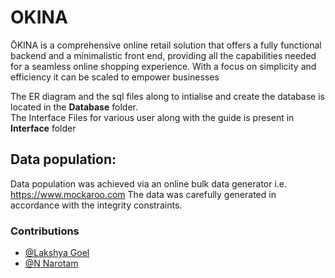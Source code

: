 # OKINA

ŌKINA is a comprehensive online retail solution that offers a fully functional backend and a minimalistic front end, providing all the capabilities needed for a seamless online shopping experience. With a focus on simplicity and efficiency it can be scaled to empower businesses

The ER diagram and the sql files along to intialise and create the database is located in the **Database** folder.\
The Interface Files for various user along with the guide is present in **Interface** folder

## Data population:
Data population was achieved via an online bulk data generator i.e.
https://www.mockaroo.com
The data was carefully generated in accordance with the integrity
constraints.

### Contributions
- [@Lakshya Goel](https://github.com/lakshya-goel)
- [@N Narotam](https://github.com/greasyfinger)
